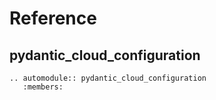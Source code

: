 # Reference

## pydantic_cloud_configuration

```{eval-rst}
.. automodule:: pydantic_cloud_configuration
   :members:
```
